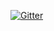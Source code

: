 

[![Gitter](https://badges.gitter.im/Join%20Chat.svg)](https://gitter.im/stuartquin/riemann-postgresql-query?utm_source=badge&utm_medium=badge&utm_campaign=pr-badge&utm_content=badge)